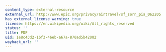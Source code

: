 ```yaml
---
content_type: external-resource
external_url: http://www.epic.org/privacy/airtravel/sf_sorn_pia_062205.pdf
has_external_license_warning: true
license: https://en.wikipedia.org/wiki/All_rights_reserved
status: ''
title: PDF
uid: 1e8c43d2-16f3-46eb-a67a-870ad5b42002
wayback_url: ''
---
```

